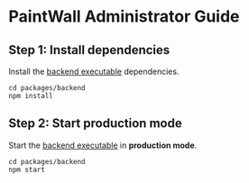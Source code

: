 # PaintWall Administrator Guide

## Step 1: Install dependencies

Install the [backend executable](../../packages/backend/) dependencies.

```
cd packages/backend
npm install
```

## Step 2: Start production mode

Start the [backend executable](../../packages/backend/) in **production mode**.

```
cd packages/backend
npm start
```